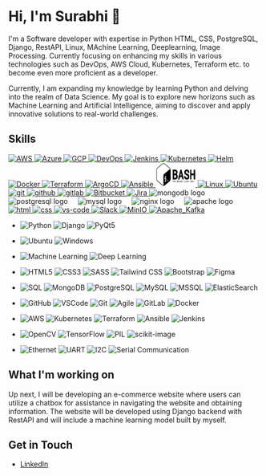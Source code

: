 # Hi, I'm Surabhi 👋

I'm a Software developer with expertise in Python HTML, CSS, PostgreSQL, Django, RestAPI, Linux, MAchine Learning, Deeplearning, Image Processing. Currently focusing on enhancing my skills in various technologies such as DevOps, AWS Cloud, Kubernetes, Terraform etc. to become even more proficient as a developer.

Currently, I am expanding my knowledge by learning Python and delving into the realm of Data Science. My goal is to explore new horizons such as Machine Learning and Artificial Intelligence, aiming to discover and apply innovative solutions to real-world challenges.

## Skills
<p>
<a href="#" target="_blank"> <img src="https://www.vectorlogo.zone/logos/amazon_aws/amazon_aws-ar21.svg" alt="AWS" width="80" height="40"/> </a> 
<a href="#" target="_blank"> <img src="https://www.vectorlogo.zone/logos/microsoft_azure/microsoft_azure-ar21.svg" alt="Azure" width="80" height="40"/> </a> 
<a href="#" target="_blank"> <img src="https://www.vectorlogo.zone/logos/google_cloud/google_cloud-ar21.svg" alt="GCP" width="80" height="40"/> </a>  
<a href="#" target="_blank"> <img src="https://github.com/cmakkaya/cmakkaya/blob/main/devops.icon.ico" alt="DevOps" width="90" height="40"/> </a> 
<a href="#" target="_blank"> <img src="https://www.vectorlogo.zone/logos/jenkins/jenkins-ar21.svg" alt="Jenkins" height="48"/> </a>
<a href="#" target="_blank"> <img src="https://www.vectorlogo.zone/logos/kubernetes/kubernetes-ar21.svg" alt="Kubernetes" height="48"/> </a>
<a href="#" target="_blank"> <img src="https://www.vectorlogo.zone/logos/helmsh/helmsh-ar21.svg" alt="Helm" width="70" height="40"/> </a>
<a href="#" target="_blank"> <img src="https://www.vectorlogo.zone/logos/docker/docker-ar21.svg" alt="Docker" height="48"/> </a>
<a href="#" target="_blank"> <img src="https://www.vectorlogo.zone/logos/terraformio/terraformio-ar21.svg" alt="Terraform" height="48"/> </a>
<a href="#" target="_blank"> <img src="https://www.vectorlogo.zone/logos/argoprojio/argoprojio-ar21.svg" alt="ArgoCD" height="48"/> </a>
<a href="#" target="_blank"> <img src="https://www.vectorlogo.zone/logos/ansible/ansible-ar21.png" alt="Ansible" height="48"/> </a>
<a href="#" target="_blank"> <img src="https://github.com/cmakkaya/cmakkaya/blob/main/git-bash.svg" alt="Python" width="80" height="48"/> </a> 
<a href="#" target="_blank"> <img src="https://www.vectorlogo.zone/logos/linux/linux-ar21.svg" alt="Linux"  height="48"/> </a>
<a href="#" target="_blank"> <img src="https://vectorwiki.com/images/YaAhi__ubuntu.svg" alt="Ubuntu" width="50" height="41"/> </a>
<a href="#" target="_blank"> <img src="https://www.vectorlogo.zone/logos/git-scm/git-scm-ar21.svg" alt="git" height="41" width="80"/> </a> 
<a href="#" target="_blank"> <img src="https://1000logos.net/wp-content/uploads/2018/11/GitHub-logo.jpg" alt="github" height="48"/> </a>
<a href="#" target="_blank"> <img src="https://www.vectorlogo.zone/logos/gitlab/gitlab-ar21.svg" alt="gitlab" height="51" width="80"/> </a>
<a href="#" target="_blank"> <img src="https://www.vectorlogo.zone/logos/bitbucket/bitbucket-official.svg" alt="Bitbucket" width="100" height="40"/> </a>
<a href="#" target="_blank"> <img src="https://www.vectorlogo.zone/logos/atlassian_jira/atlassian_jira-ar21.svg" alt="Jira"  height="48"/> </a>
  <img src="https://cdn.jsdelivr.net/gh/devicons/devicon/icons/mongodb/mongodb-original.svg" height="40" alt="mongodb logo"  />
  <img width="12" />
  <img src="https://cdn.jsdelivr.net/gh/devicons/devicon/icons/postgresql/postgresql-original.svg" height="40" alt="postgresql logo"  />
  <img width="12" />
  <img src="https://cdn.jsdelivr.net/gh/devicons/devicon/icons/mysql/mysql-original.svg" height="40" alt="mysql logo"  />
  <img width="12" />
  <img src="https://cdn.jsdelivr.net/gh/devicons/devicon/icons/nginx/nginx-original.svg" height="40" alt="nginx logo"  />
  <img width="12" />
  <img src="https://cdn.jsdelivr.net/gh/devicons/devicon/icons/apache/apache-original-wordmark.svg" height="40" alt="apache logo"  />
  <img width="12" />
<a href="#" target="_blank"> <img src="https://www.vectorlogo.zone/logos/w3_html5/w3_html5-ar21.svg" alt="html" width="68" height="48"/> </a>
<a href="#" target="_blank"> <img src="https://www.vectorlogo.zone/logos/w3_css/w3_css-ar21.svg" alt="css" width="70" height="48"/> </a>
<a href="#" target="_blank"> <img src="https://www.vectorlogo.zone/logos/visualstudio_code/visualstudio_code-ar21.svg" alt="vs-code" height="48"/> </a>
<a href="#" target="_blank"> <img src="https://www.vectorlogo.zone/logos/slack/slack-ar21.svg" alt="Slack" height="48"/> </a>
<a href="#" target="_blank"> <img src="https://www.vectorlogo.zone/logos/minioio/minioio-ar21.svg" alt="MinIO" height="45"/> </a>
<a href="#" target="_blank"> <img src="https://www.vectorlogo.zone/logos/apache_kafka/apache_kafka-ar21.svg" alt="Apache_Kafka" height="45"/> </a>
</p>

- ![Python](https://img.shields.io/badge/-Python-3776AB?style=flat-square&logo=python&logoColor=white) ![Django](https://img.shields.io/badge/-Django-092E20?style=flat-square&logo=django&logoColor=white) ![PyQt5](https://img.shields.io/badge/-PyQt5-0078D7?style=flat-square&logo=python&logoColor=white)
- ![Ubuntu](https://img.shields.io/badge/-Ubuntu-E95420?style=flat-square&logo=ubuntu&logoColor=white) ![Windows](https://img.shields.io/badge/-Windows-0078D7?style=flat-square&logo=windows&logoColor=white)
- ![Machine Learning](https://img.shields.io/badge/-Machine%20Learning-FFB450?style=flat-square&logo=google&logoColor=white) ![Deep Learning](https://img.shields.io/badge/-Deep%20Learning-FF4500?style=flat-square&logo=neural-network&logoColor=white)
- ![HTML5](https://img.shields.io/badge/-HTML5-E34F26?style=flat-square&logo=html5&logoColor=white) ![CSS3](https://img.shields.io/badge/-CSS3-1572B6?style=flat-square&logo=css3) ![SASS](https://img.shields.io/badge/-SASS-CC6699?style=flat-square&logo=sass&logoColor=white) ![Tailwind CSS](https://img.shields.io/badge/-Tailwind%20CSS-38B2AC?style=flat-square&logo=tailwind-css&logoColor=white) ![Bootstrap](https://img.shields.io/badge/-Bootstrap-563D7C?style=flat-square&logo=bootstrap) ![Figma](https://img.shields.io/badge/-Figma-F24E1E?style=flat-square&logo=figma&logoColor=white)
- ![SQL](https://img.shields.io/badge/-SQL-336791?style=flat-square&logo=postgresql&logoColor=white) ![MongoDB](https://img.shields.io/badge/-MongoDB-black?style=flat-square&logo=mongodb) ![PostgreSQL](https://img.shields.io/badge/-PostgreSQL-336791?style=flat-square&logo=postgresql&logoColor=white) ![MySQL](https://img.shields.io/badge/-MySQL-4479A1?style=flat-square&logo=mysql&logoColor=white) ![MSSQL](https://img.shields.io/badge/-MSSQL-CC2927?style=flat-square&logo=microsoftsqlserver&logoColor=white) ![ElasticSearch](https://img.shields.io/badge/-Elastic%20Search-005571?style=flat-square&logo=elasticsearch&logoColor=white)
- ![GitHub](https://img.shields.io/badge/-GitHub-181717?style=flat-square&logo=github) ![VSCode](https://img.shields.io/badge/-VSCode-007ACC?style=flat-square&logo=visual-studio-code) ![Git](https://img.shields.io/badge/-Git-black?style=flat-square&logo=git) ![Agile](https://img.shields.io/badge/-Agile-0e9e5f?style=flat-square&logo=white) ![GitLab](https://img.shields.io/badge/-GitLab-FCA121?style=flat-square&logo=gitlab&logoColor=white) ![Docker](https://img.shields.io/badge/-Docker-2496ED?style=flat-square&logo=docker&logoColor=white)
- ![AWS](https://img.shields.io/badge/-AWS-FF9900?style=flat-square&logo=amazon-aws&logoColor=white) ![Kubernetes](https://img.shields.io/badge/-Kubernetes-326CE5?style=flat-square&logo=kubernetes&logoColor=white) ![Terraform](https://img.shields.io/badge/-Terraform-623EE4?style=flat-square&logo=terraform&logoColor=white) ![Ansible](https://img.shields.io/badge/-Ansible-203F7A?style=flat-square&logo=ansible&logoColor=white) ![Jenkins](https://img.shields.io/badge/-Jenkins-D24939?style=flat-square&logo=jenkins&logoColor=white)

- ![OpenCV](https://img.shields.io/badge/-OpenCV-5C3EE8?style=flat-square&logo=opencv&logoColor=white) ![TensorFlow](https://img.shields.io/badge/-TensorFlow-FF6F20?style=flat-square&logo=tensorflow&logoColor=white) ![PIL](https://img.shields.io/badge/-PIL-77B8F3?style=flat-square&logo=numpy&logoColor=white) ![scikit-image](https://img.shields.io/badge/-scikit%20image-5F8F8F?style=flat-square&logo=scikit-learn&logoColor=white)
- ![Ethernet](https://img.shields.io/badge/-Ethernet-000000?style=flat-square&logo=network-wired&logoColor=white) ![UART](https://img.shields.io/badge/-UART-black?style=flat-square&logo=none) ![I2C](https://img.shields.io/badge/-I2C-black?style=flat-square&logo=none) ![Serial Communication](https://img.shields.io/badge/-Serial_Communication-black?style=flat-square&logo=none)

## What I'm working on
Up next, I will be developing an e-commerce website where users can utilize a chatbox for assistance in navigating the website and obtaining information. The website will be developed using Django backend with RestAPI and will include a machine learning model built by myself.

## Get in Touch
- [LinkedIn](https://www.linkedin.com/in/sshsurabhi/)
